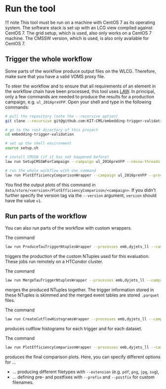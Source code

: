 # Run the tool

!!! note
    This tool must be run on a machine with CentOS 7 as its operating system. The software stack is set up with an LCG view compiled against CentOS 7. The grid setup, which is used, also only works on a CentOS 7 machine. The CMSSW version, which is used, is also only available for CentOS 7.


## Trigger the whole workflow

Some parts of the workflow produce output files on the WLCG. Therefore, make sure that you have a valid VOMS proxy file.

To steer the workflow and to ensure that all requirements of an element in the workflow chain have been processed, this tool uses [LAW](https://github.com/riga/law). In principal, only a few commands are needed to produce the results for a production campaign, e.g. `ul_2016preVFP`. Open your shell and type in the following commands:

```bash
# pull the repository (note the --recursive option)
git clone --recursive git@github.com:KIT-CMS/embedding-trigger-validation.git

# go to the root directory of this project
cd embedding-trigger-validation

# set up the shell environment
source setup.sh

# install CMSSW (if it has not happened before)
law run SetupCMSSWForCampaign --campaign ul_2016preVFP --cmssw-threads 4

# run the whole workflow with one command
law run PlotEfficiencyComparisonWrapper --campaign ul_2016preVFP --processes emb,dyjets_ll
```

You find the output plots of this command in `data/store/<version>/PlotEfficiencyComparison/<campaign>`. If you didn't further specify the version tag via the `--version` argument, `version` should have the value `v1`.


## Run parts of the workflow

You can also run parts of the workflow with custom wrappers.

The command
```bash
law run ProduceTauTriggerNtuplesWrapper --processes emb,dyjets_ll --campaign ul_2016preVFP --workers 5
```
triggers the production of the custom NTuples used for this evaluation. These jobs run remotely on a HTCondor cluster.

The command
```bash
law run MergeTauTriggerNtuplesWrapper --processes emb,dyjets_ll --campaign ul_2016preVFP --workers 5
```
merges the produced NTuples together. The trigger information stored in these NTuples is skimmed and the merged event tables are stored `.parquet` files.

The command
```bash
law run CreateCutflowHistogramsWrapper --processes emb,dyjets_ll --campaign ul_2016preVFP --workers 5
```
produces cutflow histograms for each trigger and for each dataset.

The command
```bash
law run PlotEfficiencyComparisonWrapper --processes emb,dyjets_ll --campaign ul_2016preVFP --workers 5
```
produces the final comparison plots. Here, you can specify different options for ...
- ... producing different filetypes with `--extension` (e.g. `pdf`, `png`, `jpg`, `svg`),
- ... defining pre- and postfixes with `--prefix` and `--postfix` for custom filenames.
